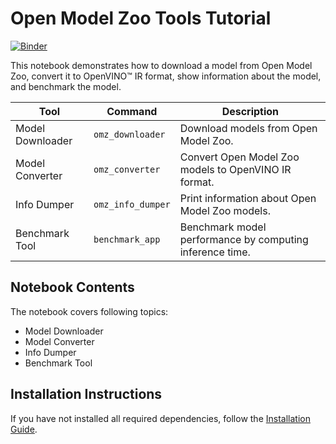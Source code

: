 # Open Model Zoo Tools Tutorial

[![Binder](https://mybinder.org/badge_logo.svg)](https://mybinder.org/v2/gh/openvinotoolkit/openvino_notebooks/HEAD?filepath=notebooks%2F104-model-tools%2F104-model-tools.ipynb)

This notebook demonstrates how to download a model from Open Model Zoo, convert it to OpenVINO™ IR format, show information about the model, and benchmark the model.

| Tool             | Command           | Description                                                                       |
|------------------|-------------------|-----------------------------------------------------------------------------------|
| Model Downloader | `omz_downloader`  | Download models from Open Model Zoo.                                              |
| Model Converter  | `omz_converter`   | Convert Open Model Zoo models to OpenVINO IR format.                              |
| Info Dumper      | `omz_info_dumper` | Print information about Open Model Zoo models.                                    |
| Benchmark Tool   | `benchmark_app`   | Benchmark model performance by computing inference time.                          |

## Notebook Contents

The notebook covers following topics:

* Model Downloader
* Model Converter
* Info Dumper
* Benchmark Tool

## Installation Instructions

If you have not installed all required dependencies, follow the [Installation Guide](https://github.com/openvinotoolkit/openvino_notebooks/blob/main/README.md).
